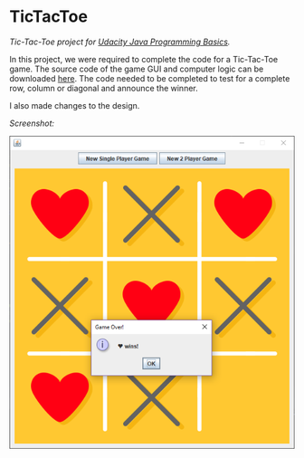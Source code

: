 # TicTacToe
*Tic-Tac-Toe project for [Udacity Java Programming Basics](https://www.udacity.com/course/java-programming-basics--ud282 "Learn Java Syntax and Functions").*

In this project, we were required to complete the code for a Tic-Tac-Toe game. The source code of the game GUI and computer logic can be downloaded [here](https://github.com/udacity/ud282 "GitHub project code for Udacity Java students"). The code needed to be completed to test for a complete row, column or diagonal and announce the winner.

I also made changes to the design.

*Screenshot:*

<img src="/tic-tac-toe-2.png">
